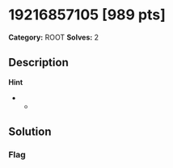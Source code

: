 # 19216857105 [989 pts]

**Category:** ROOT
**Solves:** 2

## Description
>

**Hint**
* -

## Solution

### Flag

